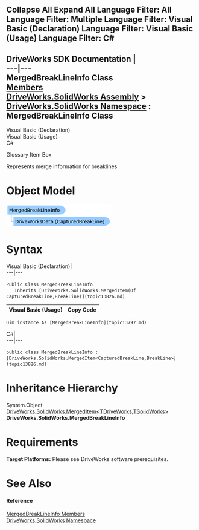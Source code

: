 Collapse All Expand All Language Filter: All  Language Filter: Multiple  Language Filter: Visual Basic (Declaration) Language Filter: Visual Basic (Usage) Language Filter: C#  
---  
DriveWorks SDK Documentation  |   
---|---  
MergedBreakLineInfo Class   
[Members](topic13798.md)   
[DriveWorks.SolidWorks Assembly](topic13342.md) > [DriveWorks.SolidWorks Namespace](topic13345.md) : MergedBreakLineInfo Class  
---  
  
Visual Basic (Declaration)    
Visual Basic (Usage)    
C# 

Glossary Item Box

Represents merge information for breaklines. 

# Object Model

![](dotnetdiagramimages/image755.png)

# Syntax

Visual Basic (Declaration)|   
---|---  
      
    
    Public Class MergedBreakLineInfo 
       Inherits [DriveWorks.SolidWorks.MergedItem(Of CapturedBreakLine,BreakLine)](topic13826.md)  
  
Visual Basic (Usage)| Copy Code  
---|---  
      
    
    Dim instance As [MergedBreakLineInfo](topic13797.md)  
  
C#|   
---|---  
      
    
    public class MergedBreakLineInfo : [DriveWorks.SolidWorks.MergedItem<CapturedBreakLine,BreakLine>](topic13826.md)   
  
# Inheritance Hierarchy

System.Object  
[DriveWorks.SolidWorks.MergedItem<TDriveWorks,TSolidWorks>](topic13826.md)  
**DriveWorks.SolidWorks.MergedBreakLineInfo**  


# Requirements

**Target Platforms:** Please see DriveWorks software prerequisites.

# See Also

#### Reference

[MergedBreakLineInfo Members](topic13798.md)   
[DriveWorks.SolidWorks Namespace](topic13345.md)


